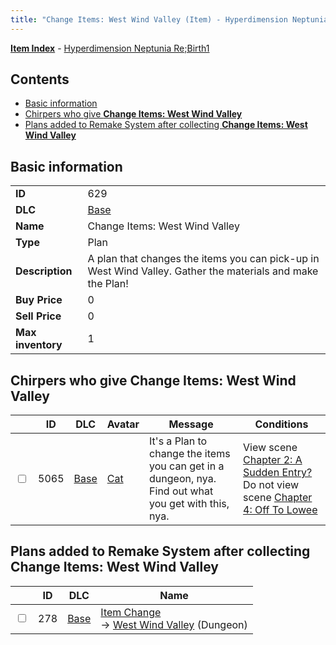 ```yaml
---
title: "Change Items: West Wind Valley (Item) - Hyperdimension Neptunia Re;Birth1"
---
```


[**Item Index**](/neptunia/rb1/item/index.html) - [Hyperdimension Neptunia Re;Birth1](/neptunia/rb1)

## Contents

- [Basic information](#basic-information)
- [Chirpers who give **Change Items: West Wind Valley**](#chirpers-who-give-change-items-west-wind-valley)
- [Plans added to Remake System after collecting **Change Items: West Wind Valley**](#plans-added-to-remake-system-after-collecting-change-items-west-wind-valley)

## Basic information

|   |   |
| -- | -- |
| **ID** | 629 |
| **DLC** | [Base](/neptunia/rb1/dlc/1-base.html) |
| **Name** | Change Items: West Wind Valley |
| **Type** | Plan |
| **Description** | A plan that changes the items you can pick-up in West Wind Valley. Gather the materials and make the Plan! |
| **Buy Price** | 0 |
| **Sell Price** | 0 |
| **Max inventory** | 1 |


## Chirpers who give **Change Items: West Wind Valley**

|    | ID | DLC | Avatar | Message | Conditions |
| -- | -- | --- | ------ | ------- | ---------- |
| <input type="checkbox" id="rb1-chirper-event-1-5065" class="trackbox" /> | 5065 | [Base](/neptunia/rb1/dlc/1-base.html) | [Cat](/neptunia/rb1/undefined/1-226-cat.html) | It's a Plan to change the items you can get in a dungeon, nya.<br />Find out what you get with this, nya. | View scene [Chapter 2: A Sudden Entry?](/neptunia/rb1/scene/1-208-chapter-2-a-sudden-entry.html)<br />Do not view scene [Chapter 4: Off To Lowee](/neptunia/rb1/scene/1-401-chapter-4-off-to-lowee.html) |


## Plans added to Remake System after collecting **Change Items: West Wind Valley**

|    | ID | DLC | Name |
| -- | -- | --- | ---- |
| <input type="checkbox" id="rb1-remake-1-278" class="trackbox" /> | 278 | [Base](/neptunia/rb1/dlc/1-base.html) | [Item Change](/neptunia/rb1/remake/1-278-item-change.html)<br /> → [West Wind Valley](/neptunia/rb1/dungeon/1-3-west-wind-valley.html) (Dungeon) |
